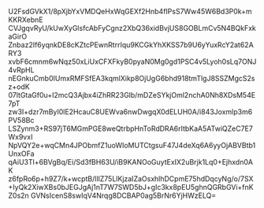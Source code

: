 U2FsdGVkX1/8pXjbYxVMDQeHxWqGEXf2Hnb4fIPsS7Ww45W6Bd3P0k+mKKRXebnE
CVJgqvRyU/kUwXyGlsfcAbFyCgnz2XbQ36xidBvjUS8GOBLmCv5N4BQkFxkaGirO
Znbaz2If6yqnkDE8cKZtcPEwnRtrrIqu9KCGkYhXKSS7b9U6yYuxRcY2at62ARY3
xvbF6cmnm6wNqz50xLiUxCFXFkyB0pyaN0Mg0gd1PSC4v5Lyoh0sLq7ONJ4vRpHL
nEGnkuCmb0IUmxRMFSfEA3kqmlXikp8OjUgG6bhd918tmTlgJ8SSZMgcS2sz+odK
07ltGtaGf0u+I2mcQ3Ajbx4iZhRR23Glb/mDZeSYkjOml2nchA0Nh8XDsM54E7pT
zw3I+dzr7mByI0lE2HcauC8UEWva6nwDwgqX0dELUH0A/i843Joxmlp3m6PV58Bc
LSZynm3+RS97jT6MGmPGE8weQtrbpHnToRdDRA6rItbKaA5ATwiQZeC7E7Wx9vxI
NpVQY2e+wqCMn4JPObmfZ1uoWIoMUTCtgsuF47J4deXq6A6yyOjABVBtb1UnxOFa
qAiU3Tl+6BVgBq/Ei/Sd3fBH63U/iB9KANOoGuytExIX2uBrjk1Lq0+Ejhxdn0AK
z6fpRo6p+h9Z7/k+wcptB/lIlZ75LlKjzaIZaOsxhlhDCpmE75hdDqcyNg/o/7SX
+IyQk2XiwXBs0bJEGJgAj1nT7W7SWD5bJ+gIc3kx8pEU5ghnQGRbGVi+fnKZ0s2n
GVNsIcenS8swIqV4Nrqg8DCBAP0ag5BrNr6YjHWzELQ=
